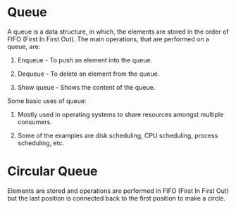 # Queue

A queue is a data structure, in which, the elements are stored in the order of FIFO (First In First Out). The main operations, that are performed on a queue, are:

1. Enqueue - To push an element into the queue.

2. Dequeue - To delete an element from the queue.

5. Show queue - Shows the content of the queue.

Some basic uses of queue:

1. Mostly used in operating systems to share resources amongst multiple consumers. 

2. Some of the examples are disk scheduling, CPU scheduling, process scheduling, etc.

# Circular Queue

Elements are stored and operations are performed in FIFO (First In First Out) but the last position is connected back to the first position to make a circle.
